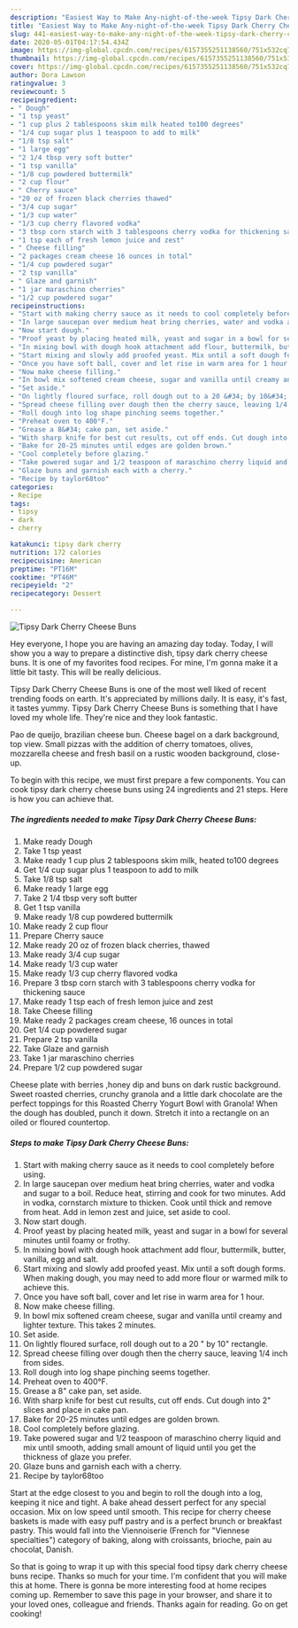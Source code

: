 ```yaml
---
description: "Easiest Way to Make Any-night-of-the-week Tipsy Dark Cherry Cheese Buns"
title: "Easiest Way to Make Any-night-of-the-week Tipsy Dark Cherry Cheese Buns"
slug: 441-easiest-way-to-make-any-night-of-the-week-tipsy-dark-cherry-cheese-buns
date: 2020-05-01T04:17:54.434Z
image: https://img-global.cpcdn.com/recipes/6157355251138560/751x532cq70/tipsy-dark-cherry-cheese-buns-recipe-main-photo.jpg
thumbnail: https://img-global.cpcdn.com/recipes/6157355251138560/751x532cq70/tipsy-dark-cherry-cheese-buns-recipe-main-photo.jpg
cover: https://img-global.cpcdn.com/recipes/6157355251138560/751x532cq70/tipsy-dark-cherry-cheese-buns-recipe-main-photo.jpg
author: Dora Lawson
ratingvalue: 3
reviewcount: 5
recipeingredient:
- " Dough"
- "1 tsp yeast"
- "1 cup plus 2 tablespoons skim milk heated to100 degrees"
- "1/4 cup sugar plus 1 teaspoon to add to milk"
- "1/8 tsp salt"
- "1 large egg"
- "2 1/4 tbsp very soft butter"
- "1 tsp vanilla"
- "1/8 cup powdered buttermilk"
- "2 cup flour"
- " Cherry sauce"
- "20 oz of frozen black cherries thawed"
- "3/4 cup sugar"
- "1/3 cup water"
- "1/3 cup cherry flavored vodka"
- "3 tbsp corn starch with 3 tablespoons cherry vodka for thickening sauce"
- "1 tsp each of fresh lemon juice and zest"
- " Cheese filling"
- "2 packages cream cheese 16 ounces in total"
- "1/4 cup powdered sugar"
- "2 tsp vanilla"
- " Glaze and garnish"
- "1 jar maraschino cherries"
- "1/2 cup powdered sugar"
recipeinstructions:
- "Start with making cherry sauce as it needs to cool completely before using."
- "In large saucepan over medium heat bring cherries, water and vodka and sugar to a boil. Reduce heat, stirring and cook for two minutes. Add in vodka, cornstarch mixture to thicken. Cook until thick and remove from heat. Add in lemon zest and juice, set aside to cool."
- "Now start dough."
- "Proof yeast by placing heated milk, yeast and sugar in a bowl for several minutes until foamy or frothy."
- "In mixing bowl with dough hook attachment add flour, buttermilk, butter, vanilla, egg and salt."
- "Start mixing and slowly add proofed yeast. Mix until a soft dough forms. When making dough, you may need to add more flour or warmed milk to achieve this."
- "Once you have soft ball, cover and let rise in warm area for 1 hour."
- "Now make cheese filling."
- "In bowl mix softened cream cheese, sugar and vanilla until creamy and lighter texture. This takes 2 minutes."
- "Set aside."
- "On lightly floured surface, roll dough out to a 20 &#34; by 10&#34; rectangle."
- "Spread cheese filling over dough then the cherry sauce, leaving 1/4 inch from sides."
- "Roll dough into log shape pinching seems together."
- "Preheat oven to 400°F."
- "Grease a 8&#34; cake pan, set aside."
- "With sharp knife for best cut results, cut off ends. Cut dough into 2&#34; slices and place in cake pan."
- "Bake for 20-25 minutes until edges are golden brown."
- "Cool completely before glazing."
- "Take powered sugar and 1/2 teaspoon of maraschino cherry liquid and mix until smooth, adding small amount of liquid until you get the thickness of glaze you prefer."
- "Glaze buns and garnish each with a cherry."
- "Recipe by taylor68too"
categories:
- Recipe
tags:
- tipsy
- dark
- cherry

katakunci: tipsy dark cherry 
nutrition: 172 calories
recipecuisine: American
preptime: "PT16M"
cooktime: "PT46M"
recipeyield: "2"
recipecategory: Dessert

---
```



![Tipsy Dark Cherry Cheese Buns](https://img-global.cpcdn.com/recipes/6157355251138560/751x532cq70/tipsy-dark-cherry-cheese-buns-recipe-main-photo.jpg)

Hey everyone, I hope you are having an amazing day today. Today, I will show you a way to prepare a distinctive dish, tipsy dark cherry cheese buns. It is one of my favorites food recipes. For mine, I'm gonna make it a little bit tasty. This will be really delicious.

Tipsy Dark Cherry Cheese Buns is one of the most well liked of recent trending foods on earth. It's appreciated by millions daily. It is easy, it's fast, it tastes yummy. Tipsy Dark Cherry Cheese Buns is something that I have loved my whole life. They're nice and they look fantastic.

Pao de queijo, brazilian cheese bun. Cheese bagel on a dark background, top view. Small pizzas with the addition of cherry tomatoes, olives, mozzarella cheese and fresh basil on a rustic wooden background, close-up.


To begin with this recipe, we must first prepare a few components. You can cook tipsy dark cherry cheese buns using 24 ingredients and 21 steps. Here is how you can achieve that.

<!--inarticleads1-->

##### The ingredients needed to make Tipsy Dark Cherry Cheese Buns:

1. Make ready  Dough
1. Take 1 tsp yeast
1. Make ready 1 cup plus 2 tablespoons skim milk, heated to100 degrees
1. Get 1/4 cup sugar plus 1 teaspoon to add to milk
1. Take 1/8 tsp salt
1. Make ready 1 large egg
1. Take 2 1/4 tbsp very soft butter
1. Get 1 tsp vanilla
1. Make ready 1/8 cup powdered buttermilk
1. Make ready 2 cup flour
1. Prepare  Cherry sauce
1. Make ready 20 oz of frozen black cherries, thawed
1. Make ready 3/4 cup sugar
1. Make ready 1/3 cup water
1. Make ready 1/3 cup cherry flavored vodka
1. Prepare 3 tbsp corn starch with 3 tablespoons cherry vodka for thickening sauce
1. Make ready 1 tsp each of fresh lemon juice and zest
1. Take  Cheese filling
1. Make ready 2 packages cream cheese, 16 ounces in total
1. Get 1/4 cup powdered sugar
1. Prepare 2 tsp vanilla
1. Take  Glaze and garnish
1. Take 1 jar maraschino cherries
1. Prepare 1/2 cup powdered sugar


Cheese plate with berries ,honey dip and buns on dark rustic background. Sweet roasted cherries, crunchy granola and a little dark chocolate are the perfect toppings for this Roasted Cherry Yogurt Bowl with Granola! When the dough has doubled, punch it down. Stretch it into a rectangle on an oiled or floured countertop. 

<!--inarticleads2-->

##### Steps to make Tipsy Dark Cherry Cheese Buns:

1. Start with making cherry sauce as it needs to cool completely before using.
1. In large saucepan over medium heat bring cherries, water and vodka and sugar to a boil. Reduce heat, stirring and cook for two minutes. Add in vodka, cornstarch mixture to thicken. Cook until thick and remove from heat. Add in lemon zest and juice, set aside to cool.
1. Now start dough.
1. Proof yeast by placing heated milk, yeast and sugar in a bowl for several minutes until foamy or frothy.
1. In mixing bowl with dough hook attachment add flour, buttermilk, butter, vanilla, egg and salt.
1. Start mixing and slowly add proofed yeast. Mix until a soft dough forms. When making dough, you may need to add more flour or warmed milk to achieve this.
1. Once you have soft ball, cover and let rise in warm area for 1 hour.
1. Now make cheese filling.
1. In bowl mix softened cream cheese, sugar and vanilla until creamy and lighter texture. This takes 2 minutes.
1. Set aside.
1. On lightly floured surface, roll dough out to a 20 &#34; by 10&#34; rectangle.
1. Spread cheese filling over dough then the cherry sauce, leaving 1/4 inch from sides.
1. Roll dough into log shape pinching seems together.
1. Preheat oven to 400°F.
1. Grease a 8&#34; cake pan, set aside.
1. With sharp knife for best cut results, cut off ends. Cut dough into 2&#34; slices and place in cake pan.
1. Bake for 20-25 minutes until edges are golden brown.
1. Cool completely before glazing.
1. Take powered sugar and 1/2 teaspoon of maraschino cherry liquid and mix until smooth, adding small amount of liquid until you get the thickness of glaze you prefer.
1. Glaze buns and garnish each with a cherry.
1. Recipe by taylor68too


Start at the edge closest to you and begin to roll the dough into a log, keeping it nice and tight. A bake ahead dessert perfect for any special occasion. Mix on low speed until smooth. This recipe for cherry cheese baskets is made with easy puff pastry and is a perfect brunch or breakfast pastry. This would fall into the Viennoiserie (French for &#34;Viennese specialties&#34;) category of baking, along with croissants, brioche, pain au chocolat, Danish. 

So that is going to wrap it up with this special food tipsy dark cherry cheese buns recipe. Thanks so much for your time. I'm confident that you will make this at home. There is gonna be more interesting food at home recipes coming up. Remember to save this page in your browser, and share it to your loved ones, colleague and friends. Thanks again for reading. Go on get cooking!
